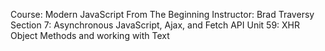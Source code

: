 Course: Modern JavaScript From The Beginning
Instructor: Brad Traversy
Section 7: Asynchronous JavaScript, Ajax, and Fetch API
Unit 59: XHR Object Methods and working with Text

